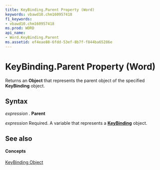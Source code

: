 ```yaml
---
title: KeyBinding.Parent Property (Word)
keywords: vbawd10.chm160957418
f1_keywords:
- vbawd10.chm160957418
ms.prod: WORD
api_name:
- Word.KeyBinding.Parent
ms.assetid: ef4eae88-6fdd-53ef-8b7f-f844ba65286e
---
```



# KeyBinding.Parent Property (Word)

Returns an  **Object** that represents the parent object of the specified **KeyBinding** object.


## Syntax

 _expression_ . **Parent**

 _expression_ Required. A variable that represents a **[KeyBinding](keybinding-object-word.md)** object.


## See also


#### Concepts


[KeyBinding Object](keybinding-object-word.md)

